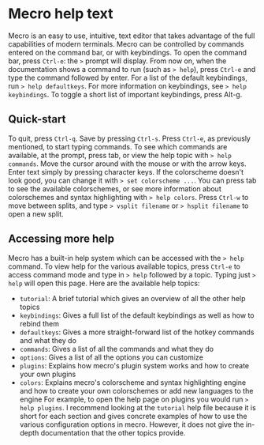 # Mecro help text
Mecro is an easy to use, intuitive, text editor that takes advantage of the
full capabilities of modern terminals.
Mecro can be controlled by commands entered on the command bar, or with
keybindings. To open the command bar, press `Ctrl-e`: the `>` prompt will
display. From now on, when the documentation shows a command to run (such as
`> help`), press `Ctrl-e` and type the command followed by enter.
For a list of the default keybindings, run `> help defaultkeys`.
For more information on keybindings, see `> help keybindings`.
To toggle a short list of important keybindings, press Alt-g.
## Quick-start
To quit, press `Ctrl-q`. Save by pressing `Ctrl-s`. Press `Ctrl-e`, as previously
mentioned, to start typing commands. To see which commands are available, at the
prompt, press tab, or view the help topic with `> help commands`.
Move the cursor around with the mouse or with the arrow keys. Enter text simply
by pressing character keys.
If the colorscheme doesn't look good, you can change it with
`> set colorscheme ...`. You can press tab to see the available colorschemes,
or see more information about colorschemes and syntax highlighting with `> help
colors`.
Press `Ctrl-w` to move between splits, and type `> vsplit filename` or
`> hsplit filename` to open a new split.
## Accessing more help
Mecro has a built-in help system which can be accessed with the `> help` command.
To view help for the various available topics, press `Ctrl-e` to access command
mode and type in `> help` followed by a topic. Typing just `> help` will open
this page.
Here are the available help topics:
* `tutorial`: A brief tutorial which gives an overview of all the other help
   topics
* `keybindings`: Gives a full list of the default keybindings as well as how to
   rebind them
* `defaultkeys`: Gives a more straight-forward list of the hotkey commands and
   what they do
* `commands`: Gives a list of all the commands and what they do
* `options`: Gives a list of all the options you can customize
* `plugins`: Explains how mecro's plugin system works and how to create your own
   plugins
* `colors`: Explains mecro's colorscheme and syntax highlighting engine and how
   to create your own colorschemes or add new languages to the engine
For example, to open the help page on plugins you would run `> help plugins`.
I recommend looking at the `tutorial` help file because it is short for each
section and gives concrete examples of how to use the various configuration
options in mecro. However, it does not give the in-depth documentation that the
other topics provide.
